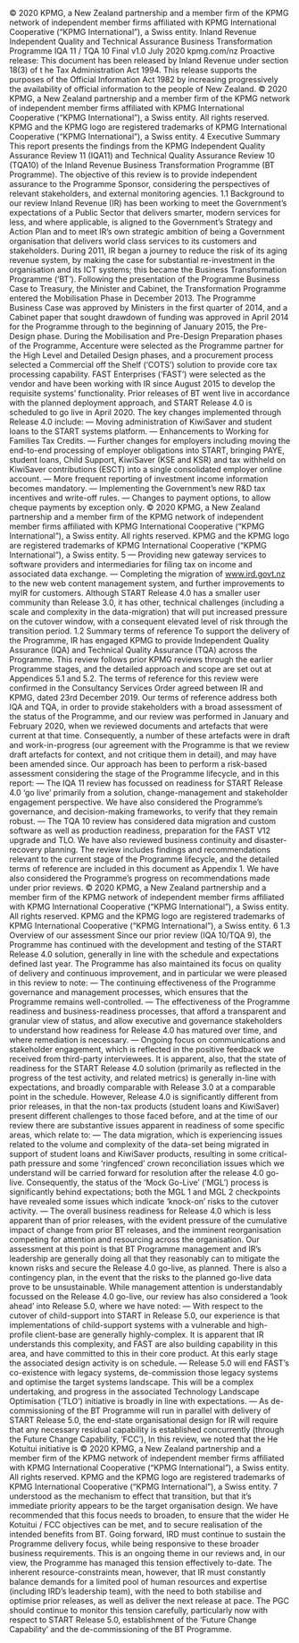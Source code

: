 © 2020 KPMG, a New Zealand partnership and a member firm of the KPMG network of independent member firms affiliated with KPMG International Cooperative (“KPMG International”), a Swiss entity. Inland Revenue Independent Quality and Technical Assurance Business Transformation Programme IQA 11 / TQA 10 Final v1.0 July 2020 kpmg.com/nz Proactive release: This document has been released by Inland Revenue under section 18(3) of t he Tax Administration Act 1994. This release supports the purposes of the Official Information Act 1982 by increasing progressively the availability of official information to the people of New Zealand. © 2020 KPMG, a New Zealand partnership and a member firm of the KPMG network of independent member firms affiliated with KPMG International Cooperative (“KPMG International”), a Swiss entity. All rights reserved. KPMG and the KPMG logo are registered trademarks of KPMG International Cooperative (“KPMG International”), a Swiss entity. 4 Executive Summary This report presents the findings from the KPMG Independent Quality Assurance Review 11 (IQA11) and Technical Quality Assurance Review 10 (TQA10) of the Inland Revenue Business Transformation Programme (BT Programme). The objective of this review is to provide independent assurance to the Programme Sponsor, considering the perspectives of relevant stakeholders, and external monitoring agencies. 1.1 Background to our review Inland Revenue (IR) has been working to meet the Government’s expectations of a Public Sector that delivers smarter, modern services for less, and where applicable, is aligned to the Government’s Strategy and Action Plan and to meet IR’s own strategic ambition of being a Government organisation that delivers world class services to its customers and stakeholders. During 2011, IR began a journey to reduce the risk of its aging revenue system, by making the case for substantial re-investment in the organisation and its ICT systems; this became the Business Transformation Programme (‘BT’). Following the presentation of the Programme Business Case to Treasury, the Minister and Cabinet, the Transformation Programme entered the Mobilisation Phase in December 2013. The Programme Business Case was approved by Ministers in the first quarter of 2014, and a Cabinet paper that sought drawdown of funding was approved in April 2014 for the Programme through to the beginning of January 2015, the Pre-Design phase. During the Mobilisation and Pre-Design Preparation phases of the Programme, Accenture were selected as the Programme partner for the High Level and Detailed Design phases, and a procurement process selected a Commercial off the Shelf (‘COTS’) solution to provide core tax processing capability. FAST Enterprises (‘FAST’) were selected as the vendor and have been working with IR since August 2015 to develop the requisite systems’ functionality. Prior releases of BT went live in accordance with the planned deployment approach, and START Release 4.0 is scheduled to go live in April 2020. The key changes implemented through Release 4.0 include: — Moving administration of KiwiSaver and student loans to the START systems platform. — Enhancements to Working for Families Tax Credits. — Further changes for employers including moving the end-to-end processing of employer obligations into START, bringing PAYE, student loans, Child Support, KiwiSaver (KSE and KSR) and tax withheld on KiwiSaver contributions (ESCT) into a single consolidated employer online account. — More frequent reporting of investment income information becomes mandatory. — Implementing the Government’s new R&D tax incentives and write-off rules. — Changes to payment options, to allow cheque payments by exception only. © 2020 KPMG, a New Zealand partnership and a member firm of the KPMG network of independent member firms affiliated with KPMG International Cooperative (“KPMG International”), a Swiss entity. All rights reserved. KPMG and the KPMG logo are registered trademarks of KPMG International Cooperative (“KPMG International”), a Swiss entity. 5 — Providing new gateway services to software providers and intermediaries for filing tax on income and associated data exchange. — Completing the migration of www.ird.govt.nz to the new web content management system, and further improvements to myIR for customers. Although START Release 4.0 has a smaller user community than Release 3.0, it has other, technical challenges (including a scale and complexity in the data-migration) that will put increased pressure on the cutover window, with a consequent elevated level of risk through the transition period. 1.2 Summary terms of reference To support the delivery of the Programme, IR has engaged KPMG to provide Independent Quality Assurance (IQA) and Technical Quality Assurance (TQA) across the Programme. This review follows prior KPMG reviews through the earlier Programme stages, and the detailed approach and scope are set out at Appendices 5.1 and 5.2. The terms of reference for this review were confirmed in the Consultancy Services Order agreed between IR and KPMG, dated 23rd December 2019. Our terms of reference address both IQA and TQA, in order to provide stakeholders with a broad assessment of the status of the Programme, and our review was performed in January and February 2020, when we reviewed documents and artefacts that were current at that time. Consequently, a number of these artefacts were in draft and work-in-progress (our agreement with the Programme is that we review draft artefacts for context, and not critique them in detail), and may have been amended since. Our approach has been to perform a risk-based assessment considering the stage of the Programme lifecycle, and in this report: — The IQA 11 review has focussed on readiness for START Release 4.0 ‘go live’ primarily from a solution, change-management and stakeholder engagement perspective. We have also considered the Programme’s governance, and decision-making frameworks, to verify that they remain robust. — The TQA 10 review has considered data migration and custom software as well as production readiness, preparation for the FAST V12 upgrade and TLO. We have also reviewed business continuity and disaster-recovery planning. The review includes findings and recommendations relevant to the current stage of the Programme lifecycle, and the detailed terms of reference are included in this document as Appendix 1. We have also considered the Programme’s progress on recommendations made under prior reviews. © 2020 KPMG, a New Zealand partnership and a member firm of the KPMG network of independent member firms affiliated with KPMG International Cooperative (“KPMG International”), a Swiss entity. All rights reserved. KPMG and the KPMG logo are registered trademarks of KPMG International Cooperative (“KPMG International”), a Swiss entity. 6 1.3 Overview of our assessment Since our prior review (IQA 10/TQA 9), the Programme has continued with the development and testing of the START Release 4.0 solution, generally in line with the schedule and expectations defined last year. The Programme has also maintained its focus on quality of delivery and continuous improvement, and in particular we were pleased in this review to note: — The continuing effectiveness of the Programme governance and management processes, which ensures that the Programme remains well-controlled. — The effectiveness of the Programme readiness and business-readiness processes, that afford a transparent and granular view of status, and allow executive and governance stakeholders to understand how readiness for Release 4.0 has matured over time, and where remediation is necessary. — Ongoing focus on communications and stakeholder engagement, which is reflected in the positive feedback we received from third-party interviewees. It is apparent, also, that the state of readiness for the START Release 4.0 solution (primarily as reflected in the progress of the test activity, and related metrics) is generally in-line with expectations, and broadly comparable with Release 3.0 at a comparable point in the schedule. However, Release 4.0 is significantly different from prior releases, in that the non-tax products (student loans and KiwiSaver) present different challenges to those faced before, and at the time of our review there are substantive issues apparent in readiness of some specific areas, which relate to: — The data migration, which is experiencing issues related to the volume and complexity of the data-set being migrated in support of student loans and KiwiSaver products, resulting in some critical-path pressure and some ‘ringfenced’ crown reconciliation issues which we understand will be carried forward for resolution after the release 4.0 go-live. Consequently, the status of the ‘Mock Go-Live’ (‘MGL’) process is significantly behind expectations; both the MGL 1 and MGL 2 checkpoints have revealed some issues which indicate ‘knock-on’ risks to the cutover activity. — The overall business readiness for Release 4.0 which is less apparent than of prior releases, with the evident pressure of the cumulative impact of change from prior BT releases, and the imminent reorganisation competing for attention and resourcing across the organisation. Our assessment at this point is that BT Programme management and IR’s leadership are generally doing all that they reasonably can to mitigate the known risks and secure the Release 4.0 go-live, as planned. There is also a contingency plan, in the event that the risks to the planned go-live data prove to be unsustainable. While management attention is understandably focussed on the Release 4.0 go-live, our review has also considered a ‘look ahead’ into Release 5.0, where we have noted: — With respect to the cutover of child-support into START in Release 5.0, our experience is that implementations of child-support systems with a vulnerable and high- profile client-base are generally highly-complex. It is apparent that IR understands this complexity, and FAST are also building capability in this area, and have committed to this in their core product. At this early stage the associated design activity is on schedule. — Release 5.0 will end FAST’s co-existence with legacy systems, de-commission those legacy systems and optimise the target systems landscape. This will be a complex undertaking, and progress in the associated Technology Landscape Optimisation (‘TLO’) initiative is broadly in line with expectations. — As de-commissioning of the BT Programme will run in parallel with delivery of START Release 5.0, the end-state organisational design for IR will require that any necessary residual capability is established concurrently (through the Future Change Capability, ‘FCC’), In this review, we noted that the He Kotuitui initiative is © 2020 KPMG, a New Zealand partnership and a member firm of the KPMG network of independent member firms affiliated with KPMG International Cooperative (“KPMG International”), a Swiss entity. All rights reserved. KPMG and the KPMG logo are registered trademarks of KPMG International Cooperative (“KPMG International”), a Swiss entity. 7 understood as the mechanism to effect that transition, but that it’s immediate priority appears to be the target organisation design. We have recommended that this focus needs to broaden, to ensure that the wider He Kotuitui / FCC objectives can be met, and to secure realisation of the intended benefits from BT. Going forward, IRD must continue to sustain the Programme delivery focus, while being responsive to these broader business requirements. This is an ongoing theme in our reviews and, in our view, the Programme has managed this tension effectively to-date. The inherent resource-constraints mean, however, that IR must constantly balance demands for a limited pool of human resources and expertise (including IRD’s leadership team), with the need to both stabilise and optimise prior releases, as well as deliver the next release at pace. The PGC should continue to monitor this tension carefully, particularly now with respect to START Release 5.0, establishment of the ‘Future Change Capability’ and the de-commissioning of the BT Programme.